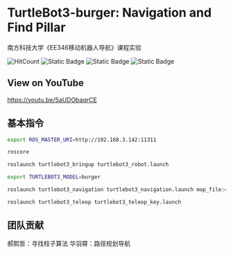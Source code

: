 # TurtleBot3-burger: Navigation and Find Pillar

南方科技大学《EE346移动机器人导航》课程实验

![HitCount](https://img.shields.io/endpoint?url=https%3A%2F%2Fhits.dwyl.com%2FHuaYuXiao%2Ftb3-Navigation-and-Find-Pillar.json%3Fcolor%3Dpink)
![Static Badge](https://img.shields.io/badge/ROS-noetic-22314E?logo=ros)
![Static Badge](https://img.shields.io/badge/Ubuntu-20.04-E95420?logo=ubuntu)
![Static Badge](https://img.shields.io/badge/Python-3.11.5-3776AB?logo=python)

## View on YouTube

https://youtu.be/5aUDObaqrCE


## 基本指令

```bash
export ROS_MASTER_URI=http://192.168.3.142:11311
```


```bash
roscore
```

```bash
roslaunch turtlebot3_bringup turtlebot3_robot.launch
```

```bash
export TURTLEBOT3_MODEL=burger
```

```bash
roslaunch turtlebot3_navigation turtlebot3_navigation.launch map_file:=$HOME/mmap.yaml
```

```bash
roslaunch turtlebot3_teleop turtlebot3_teleop_key.launch
```

## 团队贡献

郝熙哲：寻找柱子算法
华羽霄：路径规划导航
